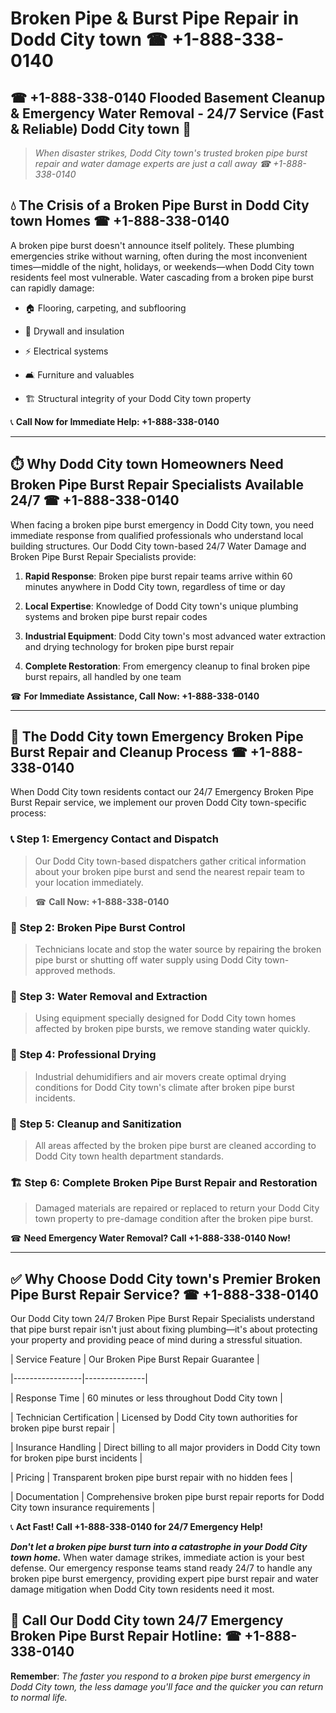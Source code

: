 # Broken Pipe & Burst Pipe Repair in Dodd City town ☎ +1-888-338-0140  
## ☎ +1-888-338-0140 Flooded Basement Cleanup & Emergency Water Removal - 24/7 Service (Fast & Reliable) Dodd City town 🚨  

> *When disaster strikes, Dodd City town's trusted broken pipe burst repair and water damage experts are just a call away ☎ +1-888-338-0140*  

## 💧 The Crisis of a Broken Pipe Burst in Dodd City town Homes ☎ +1-888-338-0140  

A broken pipe burst doesn't announce itself politely. These plumbing emergencies strike without warning, often during the most inconvenient times—middle of the night, holidays, or weekends—when Dodd City town residents feel most vulnerable. Water cascading from a broken pipe burst can rapidly damage:  

* 🏠 Flooring, carpeting, and subflooring  
* 🧱 Drywall and insulation  
* ⚡ Electrical systems  
* 🛋️ Furniture and valuables  
* 🏗️ Structural integrity of your Dodd City town property  

📞 **Call Now for Immediate Help: +1-888-338-0140**  

---  

## ⏱️ Why Dodd City town Homeowners Need Broken Pipe Burst Repair Specialists Available 24/7 ☎ +1-888-338-0140  

When facing a broken pipe burst emergency in Dodd City town, you need immediate response from qualified professionals who understand local building structures. Our Dodd City town-based 24/7 Water Damage and Broken Pipe Burst Repair Specialists provide:  

1. **Rapid Response**: Broken pipe burst repair teams arrive within 60 minutes anywhere in Dodd City town, regardless of time or day  
2. **Local Expertise**: Knowledge of Dodd City town's unique plumbing systems and broken pipe burst repair codes  
3. **Industrial Equipment**: Dodd City town's most advanced water extraction and drying technology for broken pipe burst repair  
4. **Complete Restoration**: From emergency cleanup to final broken pipe burst repairs, all handled by one team  

☎ **For Immediate Assistance, Call Now: +1-888-338-0140**  

---  

## 🔧 The Dodd City town Emergency Broken Pipe Burst Repair and Cleanup Process ☎ +1-888-338-0140  

When Dodd City town residents contact our 24/7 Emergency Broken Pipe Burst Repair service, we implement our proven Dodd City town-specific process:  

### 📞 Step 1: Emergency Contact and Dispatch  
> Our Dodd City town-based dispatchers gather critical information about your broken pipe burst and send the nearest repair team to your location immediately.  
> ☎ **Call Now: +1-888-338-0140**  

### 🚿 Step 2: Broken Pipe Burst Control  
> Technicians locate and stop the water source by repairing the broken pipe burst or shutting off water supply using Dodd City town-approved methods.  

### 🌊 Step 3: Water Removal and Extraction  
> Using equipment specially designed for Dodd City town homes affected by broken pipe bursts, we remove standing water quickly.  

### 💨 Step 4: Professional Drying  
> Industrial dehumidifiers and air movers create optimal drying conditions for Dodd City town's climate after broken pipe burst incidents.  

### 🧼 Step 5: Cleanup and Sanitization  
> All areas affected by the broken pipe burst are cleaned according to Dodd City town health department standards.  

### 🏗️ Step 6: Complete Broken Pipe Burst Repair and Restoration  
> Damaged materials are repaired or replaced to return your Dodd City town property to pre-damage condition after the broken pipe burst.  

☎ **Need Emergency Water Removal? Call +1-888-338-0140 Now!**  

---  

## ✅ Why Choose Dodd City town's Premier Broken Pipe Burst Repair Service? ☎ +1-888-338-0140  

Our Dodd City town 24/7 Broken Pipe Burst Repair Specialists understand that pipe burst repair isn't just about fixing plumbing—it's about protecting your property and providing peace of mind during a stressful situation.  

| Service Feature | Our Broken Pipe Burst Repair Guarantee |  
|-----------------|---------------|  
| Response Time | 60 minutes or less throughout Dodd City town |  
| Technician Certification | Licensed by Dodd City town authorities for broken pipe burst repair |  
| Insurance Handling | Direct billing to all major providers in Dodd City town for broken pipe burst incidents |  
| Pricing | Transparent broken pipe burst repair with no hidden fees |  
| Documentation | Comprehensive broken pipe burst repair reports for Dodd City town insurance requirements |  

📞 **Act Fast! Call +1-888-338-0140 for 24/7 Emergency Help!**  

***Don't let a broken pipe burst turn into a catastrophe in your Dodd City town home.*** When water damage strikes, immediate action is your best defense. Our emergency response teams stand ready 24/7 to handle any broken pipe burst emergency, providing expert pipe burst repair and water damage mitigation when Dodd City town residents need it most.  

## 📱 Call Our Dodd City town 24/7 Emergency Broken Pipe Burst Repair Hotline: ☎ +1-888-338-0140  

**Remember**: *The faster you respond to a broken pipe burst emergency in Dodd City town, the less damage you'll face and the quicker you can return to normal life.*